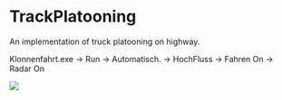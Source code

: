 # TrackPlatooning

An implementation of truck platooning on highway.

Klonnenfahrt.exe -> Run -> Automatisch. -> HochFluss -> Fahren On -> Radar On

![](https://github.com/StefanGao1114/TrackPlatooning/blob/main/Platooning.png)
